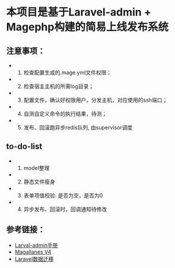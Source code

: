 # 本项目是基于Laravel-admin + Magephp构建的简易上线发布系统

## 注意事项：
- 1. 检查配置生成的.mage.yml文件权限；
- 2. 检查宿主主机的所需log目录；
- 3. 配置文件，确认好权限用户，分发主机，对应使用的ssh端口；
- 4. 自测自定义命令的执行结果，待测；
- 5. 发布、回滚跑异步redis队列, 由supervisor调度

## to-do-list
- 1. model整理
- 2. 静态文件瘦身
- 3. 表单项值校验: 是否为空，是否为0
- 4. 异步发布、回滚时，回调通知待修改


## 参考链接：
  - [Larval-admin手册](https://laravel-admin.org/docs/zh)
  - [Magallanes V4](https://www.magephp.com/)
  - [Laravel数据迁移](https://laravel-china.org/docs/laravel/5.5/migrations/1329#generating-migrations)
